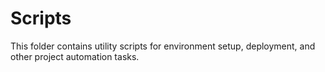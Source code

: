# Scripts

This folder contains utility scripts for environment setup, deployment, and other project automation tasks. 